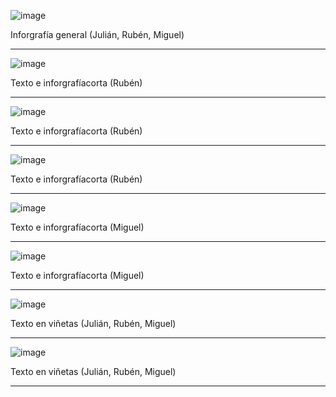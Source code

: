 ![image](https://user-images.githubusercontent.com/125692246/222421187-2b672e4b-cc62-468c-a619-d9f2e57f8fdc.png)

Inforgrafía general (Julián, Rubén, Miguel)
______________________________________________________________________

![image](https://user-images.githubusercontent.com/125692246/222421225-fd34f6f3-708b-40c6-8419-2a4b882c4bae.png)


Texto e inforgrafíacorta (Rubén)

______________________________________________________________________

![image](https://user-images.githubusercontent.com/125692246/222421263-c7ad469f-f88f-447a-9eca-7666e08b6958.png)

Texto e inforgrafíacorta (Rubén)








______________________________________________________________________

![image](https://user-images.githubusercontent.com/125692246/222421652-d3626e2c-69c6-4703-a2eb-37a90fcaa328.png)

Texto e inforgrafíacorta (Rubén)




______________________________________________________________________


![image](https://user-images.githubusercontent.com/125692246/222421714-6e024281-d35a-4f9c-a06f-25cc8f9f1b7d.png)



Texto e inforgrafíacorta (Miguel)

______________________________________________________________________


![image](https://user-images.githubusercontent.com/125692246/222421753-adc8e292-81a5-46a7-9ca4-a63144df338f.png)

Texto e inforgrafíacorta (Miguel)
______________________________________________________________________

![image](https://user-images.githubusercontent.com/125692246/222421824-4df64c98-0d0c-481e-a3a6-5ea6b617a385.png)


Texto en viñetas (Julián, Rubén, Miguel)



______________________________________________________________________


![image](https://user-images.githubusercontent.com/125692246/222421848-eadcef70-8f0c-425b-8a60-7dd21dd01e4e.png)



Texto en viñetas (Julián, Rubén, Miguel)

______________________________________________________________________

